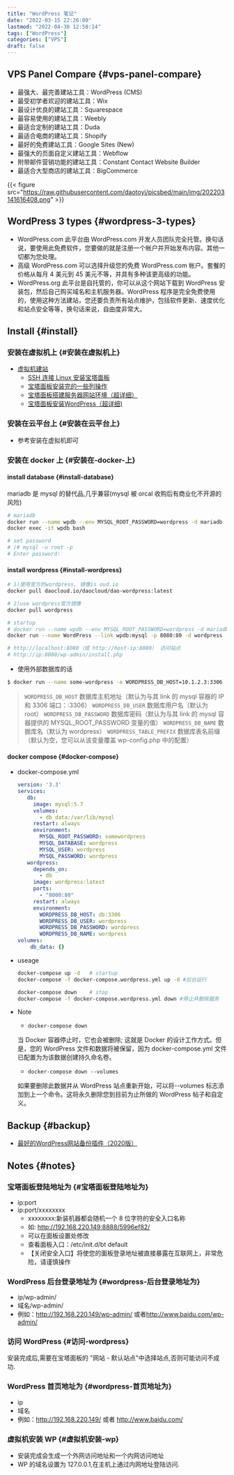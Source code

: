 ```yaml
---
title: "WordPress 笔记"
date: "2022-03-15 22:26:00"
lastmod: "2022-04-30 12:50:14"
tags: ["WordPress"]
categories: ["VPS"]
draft: false
---
```


## VPS Panel Compare {#vps-panel-compare}

-   最强大、最完善建站工具：WordPress (CMS)
-   最受初学者欢迎的建站工具：Wix
-   最设计优良的建站工具：Squarespace
-   最容易使用的建站工具：Weebly
-   最适合定制的建站工具：Duda
-   最适合电商的建站工具：Shopify
-   最好的免费建站工具：Google Sites (New)
-   最强大的页面自定义建站工具：Webflow
-   附带邮件营销功能的建站工具：Constant Contact Website Builder
-   最适合大型商店的建站工具：BigCommerce

{{< figure src="https://raw.githubusercontent.com/daotoyi/picsbed/main/img/202203141616408.png" >}}


## WordPress 3 types {#wordpress-3-types}

-   WordPress.com
    此平台由 WordPress.com 开发人员团队完全托管。换句话说，要使用此免费软件，您要做的就是注册一个帐户并开始发布内容。其他一切都为您处理。
-   高级 WordPress.com
    可以选择升级您的免费 WordPress.com 帐户。套餐的价格从每月 4 美元到 45 美元不等，并具有多种该更高级的功能。
-   WordPress.org
    此平台是自托管的，你可以从这个网站下载到 WordPress 安装包，然后自己购买域名和主机服务器。WordPress 程序是完全免费使用的，使用这种方法建站，您还要负责所有站点维护，包括软件更新、速度优化和站点安全等等，换句话来说，自由度非常大。


## Install {#install}


### 安装在虚拟机上 {#安装在虚拟机上}

-   [虚拟机建站](https://www.haah.net/collection/vm-station)
    -   [SSH 连接 Linux 安装宝塔面板](https://www.haah.net/archives/2681.html)
    -   [宝塔面板安装完的一些列操作](https://www.haah.net/archives/2728.html)
    -   [宝塔面板搭建服务器网站环境（超详细）](https://www.haah.net/archives/2746.html)
    -   [宝塔面板安装WordPress（超详细)](https://www.haah.net/archives/2815.html)


### 安装在云平台上 {#安装在云平台上}

-   参考安装在虚拟机即可


### 安装在 docker 上 {#安装在-docker-上}


#### install database {#install-database}

mariadb 是 mysql 的替代品,几乎兼容(mysql 被 orcal 收购后有商业化不开源的风险)

```bash
# mariadb
docker run --name wpdb --env MYSQL_ROOT_PASSWORD=wordpress -d mariadb
docker exec -it wpdb bash

# set password
# /# mysql -u root -p
# Enter password:
```


#### install wordpress {#install-wordpress}

```bash
# 1)使用官方的wordpress, 镜像is oud.io
docker pull daocloud.io/daocloud/dao-wordpress:latest

# 2)use wordpress官方镜像
docker pull wordpress

# startup
# docker run --name wpdb --env MYSQL_ROOT_PASSWORD=wordpress -d mariadb
docker run --name WordPress --link wpdb:mysql -p 8080:80 -d wordpress

# http://localhost:8080（或 http://host-ip:8080） 访问站点
# http://ip:8080/wp-admin/install.php
```

-   使用外部数据库的话

<!--listend-->

```bash
$ docker run --name some-wordpress -e WORDPRESS_DB_HOST=10.1.2.3:3306  -e WORDPRESS_DB_USER=... -e WORDPRESS_DB_PASSWORD=... -d wordpress
```

> `WORDPRESS_DB_HOST` 数据库主机地址（默认为与其 link 的 mysql 容器的 IP 和 3306 端口：:3306）
> `WORDPRESS_DB_USER` 数据库用户名（默认为 root）
> `WORDPRESS_DB_PASSWORD` 数据库密码（默认为与其 link 的 mysql 容器提供的 MYSQL_ROOT_PASSWORD 变量的值）
> `WORDPRESS_DB_NAME` 数据库名（默认为 wordpress）
> `WORDPRESS_TABLE_PREFIX` 数据库表名前缀（默认为空，您可以从该变量覆盖 wp-config.php 中的配置）


#### docker compose {#docker-compose}

<!--list-separator-->

-  docker-compose.yml

    ```yaml
    version: '3.3'
    services:
       db:
         image: mysql:5.7
         volumes:
           - db_data:/var/lib/mysql
         restart: always
         environment:
           MYSQL_ROOT_PASSWORD: somewordpress
           MYSQL_DATABASE: wordpress
           MYSQL_USER: wordpress
           MYSQL_PASSWORD: wordpress
       wordpress:
         depends_on:
           - db
         image: wordpress:latest
         ports:
           - "8000:80"
         restart: always
         environment:
           WORDPRESS_DB_HOST: db:3306
           WORDPRESS_DB_USER: wordpress
           WORDPRESS_DB_PASSWORD: wordpress
           WORDPRESS_DB_NAME: wordpress
    volumes:
        db_data: {}
    ```

<!--list-separator-->

-  useage

    ```bash
    docker-compose up -d   # startup
    docker-compose -f docker-compose.wordpress.yml up -d #后台运行

    docker-compose down    # stop
    docker-compose -f docker-compose.wordpress.yml down #停止并删除服务
    ```

<!--list-separator-->

-  Note

    -   `docker-compose down`

    当 Docker 容器停止时，它也会被删除; 这就是 Docker 的设计工作方式。但是，您的 WordPress 文件和数据将被保留，因为 docker-compose.yml 文件已配置为为该数据创建持久命名卷。

    -   `docker-compose down --volumes`

    如果要删除此数据并从 WordPress 站点重新开始，可以将--volumes 标志添加到上一个命令。这将永久删除您到目前为止所做的 WordPress 帖子和自定义。


## Backup {#backup}

-   [最好的WordPress网站备份插件（2020版）](https://www.guoyuguang.com/best-wordpress-website-backup-plugins/)


## Notes {#notes}


### 宝塔面板登陆地址为 {#宝塔面板登陆地址为}

-   ip:port
-   ip:port/xxxxxxxx
    -   xxxxxxxx:新装机器都会随机一个 8 位字符的安全入口名称
    -   如: <http://192.168.220.149:8888/5996ef82/>
    -   可以在面板设置处修改
    -   查看面板入口：/etc/init.d/bt default
    -   【关闭安全入口】将使您的面板登录地址被直接暴露在互联网上，非常危险，请谨慎操作


### WordPress 后台登录地址为 {#wordpress-后台登录地址为}

-   ip/wp-admin/
-   域名/wp-admin/
-   例如：<http://192.168.220.149/wp-admin/> 或者<http://www.baidu.com/wp-admin/>


### 访问 WordPress {#访问-wordpress}

安装完成后,需要在宝塔面板的 "网站 - 默认站点"中选择站点,否则可能访问不成功.


### WordPress 首页地址为 {#wordpress-首页地址为}

-   ip
-   域名
-   例如：<http://192.168.220.149/> 或者 <http://www.baidu.com/>


### 虚拟机安装 WP {#虚拟机安装-wp}

-   安装完成会生成一个外网访问地址和一个内网访问地址
-   WP 的域名设置为 127.0.0.1,在主机上通过内网地址登陆访问.
